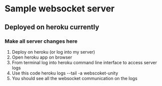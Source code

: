 # Sample websocket server 
## Deployed on heroku currently 

### Make all server changes here 

1. Deploy on heroku (or log into my server)
2. Open heroku app on browser
3. From terminal log into heroku command line interface to access server logs 
4. Use this code heroku logs --tail -a webscoket-unity
5. You should see all the websocket communication on the logs 